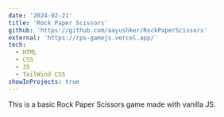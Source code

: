 ```yaml
---
date: '2024-02-21'
title: 'Rock Paper Scissors'
github: 'https://github.com/aayushker/RockPaperScissors'
external: 'https://rps-gamejs.vercel.app/'
tech:
  - HTML
  - CSS
  - JS
  - TailWind CSS
showInProjects: true
---
```


This is a basic Rock Paper Scissors game made with vanilla JS.
